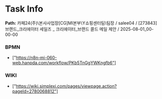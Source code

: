 # Task Info

**Path:** 카페24(주)\본사사업장\[CG]MI본부\Y쇼핑센터팀\팀장 / salee04 / [273843] 브랜드_크리에이터 세일즈 _ 크리에이터_브랜드 콜드 메일 제안 / 2025-08-01_00-00-00

### BPMN
- ["https://n8n-mi-060-web.hanpda.com/workflow/PKb5TnGgYWKngfb6"]

### WIKI
- ["https://wiki.simplexi.com/pages/viewpage.action?pageId=2780068812"]


